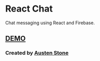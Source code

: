 # React Chat

Chat messaging using React and Firebase.

## [DEMO](https://astone2014.github.io/React-Chat)

### Created by [Austen Stone](https://austen.info)